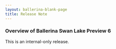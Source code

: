 ```yaml
---
layout: ballerina-blank-page
title: Release Note
---
```

### Overview of Ballerina Swan Lake Preview 6 

This is an internal-only release.

 
